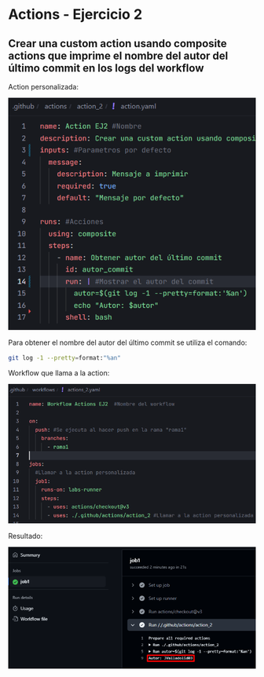 # Actions - Ejercicio 2

## Crear una custom action usando composite actions que imprime el nombre del autor del último commit en los logs del workflow

Action personalizada:

![](../../datos/actions_ej2_foto1.png)

Para obtener el nombre del autor del último commit se utiliza el comando:

```bash
git log -1 --pretty=format:"%an"
```

Workflow que llama a la action:

![](../../datos/actions_ej2_foto2.png)

Resultado:

![](../../datos/actions_ej2_foto3.png)